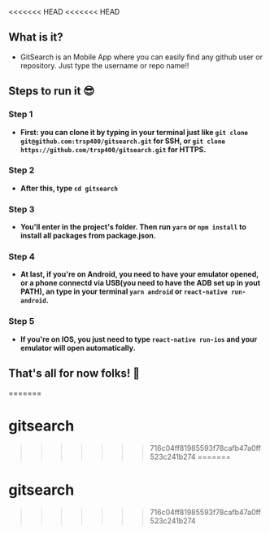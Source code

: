 <<<<<<< HEAD
<<<<<<< HEAD
## What is it?
- GitSearch is an Mobile App where you can easily find any github user or repository. Just type the username or repo name!!

## Steps to run it 😎

### Step 1
- **First: you can clone it by typing in your terminal just like ```git clone git@github.com:trsp400/gitsearch.git``` for SSH, or ```git clone https://github.com/trsp400/gitsearch.git``` for HTTPS.**
### Step 2
- **After this, type ```cd gitsearch```**
### Step 3
- **You'll enter in the project's folder. Then run ```yarn``` or ```npm install``` to install all packages from package.json.**
### Step 4
- **At last, if you're on Android, you need to have your emulator opened, or a phone connectd via USB(you need to have the ADB set up in yout PATH), an type in your terminal ```yarn android``` or ```react-native run-android```.**
### Step 5
- **If you're on IOS, you just need to type ```react-native run-ios``` and your emulator will open automatically.**

## That's all for now folks! 🚀
=======
# gitsearch
>>>>>>> 716c04ff81985593f78cafb47a0ff523c241b274
=======
# gitsearch
>>>>>>> 716c04ff81985593f78cafb47a0ff523c241b274
